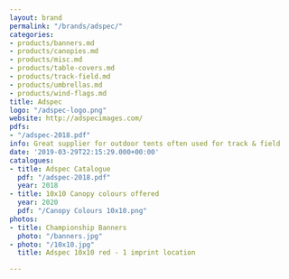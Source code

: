 ```yaml
---
layout: brand
permalink: "/brands/adspec/"
categories:
- products/banners.md
- products/canopies.md
- products/misc.md
- products/table-covers.md
- products/track-field.md
- products/umbrellas.md
- products/wind-flags.md
title: Adspec
logo: "/adspec-logo.png"
website: http://adspecimages.com/
pdfs:
- "/adspec-2018.pdf"
info: Great supplier for outdoor tents often used for track & field
date: '2019-03-29T22:15:29.000+00:00'
catalogues:
- title: Adspec Catalogue
  pdf: "/adspec-2018.pdf"
  year: 2018
- title: 10x10 Canopy colours offered
  year: 2020
  pdf: "/Canopy Colours 10x10.png"
photos:
- title: Championship Banners
  photo: "/banners.jpg"
- photo: "/10x10.jpg"
  title: Adspec 10x10 red - 1 imprint location

---
```

